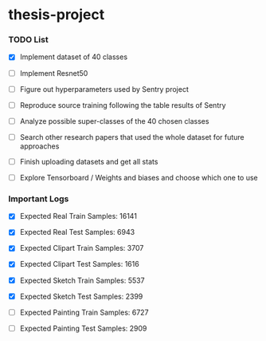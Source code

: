 # thesis-project

### TODO List

- [x] Implement dataset of 40 classes
- [ ] Implement Resnet50
- [ ] Figure out hyperparameters used by Sentry project
- [ ] Reproduce source training following the table results of Sentry
- [ ] Analyze possible super-classes of the 40 chosen classes
- [ ] Search other research papers that used the whole dataset for future approaches
- [ ] Finish uploading datasets and get all stats
- [ ] Explore Tensorboard / Weights and biases and choose which one to use


### Important Logs

- [x] Expected Real Train Samples: 16141
- [x] Expected Real Test Samples: 6943
- [x] Expected Clipart Train Samples: 3707
- [x] Expected Clipart Test Samples: 1616
- [x] Expected Sketch Train Samples: 5537
- [x] Expected Sketch Test Samples: 2399
- [ ] Expected Painting Train Samples: 6727
- [ ] Expected Painting Test Samples: 2909




